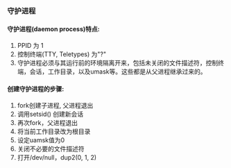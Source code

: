 ### 守护进程  
#### 守护进程(daemon process)特点:  
1. PPID 为 1  
2. 控制终端(TTY, Teletypes) 为"?"  
3. 守护进程必须与其运行前的环境隔离开来，包括未关闭的文件描述符，控制终端，会话，工作目录，以及umask等。这些都是从父进程继承过来的。   
  
#### 创建守护进程的步骤:  
1. fork创建子进程, 父进程退出  
2. 调用setsid() 创建新会话  
3. 再次fork，父进程退出  
4. 将当前工作目录改为根目录  
5. 设定uamsk值为0  
6. 关闭不必要的文件描述符  
7. 打开/dev/null，dup2(0, 1, 2)  
